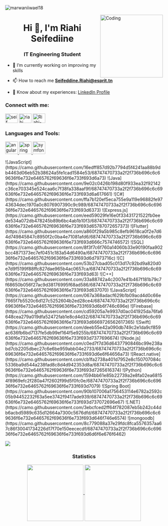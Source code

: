 <p align="left"> <img src="https://komarev.com/ghpvc/?username=marwaniiwael18&label=Profile%20views&color=0e75b6&style=flat" alt="marwaniiwael18" /> </p>
<img align="right" alt="Coding" width="200" src="https://media4.giphy.com/media/v1.Y2lkPTc5MGI3NjExdmFtbmcycDF1MzF0dXZqcno4YTV5NjMza3g3eWx2dmIxa2VzNWV5dCZlcD12MV9pbnRlcm5hbF9naWZfYnlfaWQmY3Q9Zw/bGgsc5mWoryfgKBx1u/giphy.webp">

<h1 align="center">Hi 👋, I'm Riahi Seifediine</h1>
<h3 align="center">IT Engineering Student</h3>

- 🌱 I’m currently working on improving my skills

- 📫 How to reach me **Seifeddine.Riahi@esprit.tn**

- 🔗 Know about my experiences: [LinkedIn Profile](https://www.linkedin.com/in/seifeddine-riahi-a96a17313/)

<h3 align="left">Connect with me:</h3>
<p align="left">

<a href="https://www.linkedin.com/in/seifeddine-riahi-a96a17313/" target="blank"><img align="center" src="https://raw.githubusercontent.com/rahuldkjain/github-profile-readme-generator/master/src/images/icons/Social/linked-in-alt.svg" alt="seif riahi" height="30" width="40" /></a>
<a href="https://www.facebook.com/rafed.riahi.73/" target="blank"><img align="center" src="https://raw.githubusercontent.com/rahuldkjain/github-profile-readme-generator/master/src/images/icons/Social/facebook.svg" alt="riahi seif" height="30" width="40" /></a>
<a href="https://www.instagram.com/riahi_seif/" target="blank"><img align="center" src="https://raw.githubusercontent.com/rahuldkjain/github-profile-readme-generator/master/src/images/icons/Social/instagram.svg" alt="Riahi-Seif" height="30" width="40" /></a>

</p>

<h3 align="left">Languages and Tools:</h3>

<div align="left">
  <p align="left"> <a href="https://angular.io" target="_blank" rel="noreferrer"> <img src="https://angular.io/assets/images/logos/angular/angular.svg" alt="angular" width="40" height="40"/> </a> <a href="https://spring.io/" target="_blank" rel="noreferrer"> <img src="https://www.vectorlogo.zone/logos/springio/springio-icon.svg" alt="spring" width="40" height="40"/> </a> <a href="https://symfony.com" target="_blank" rel="noreferrer"> <img src="https://symfony.com/logos/symfony_black_03.svg" alt="symfony" width="40" height="40"/> </a> </p>
  ![JavaScript](https://camo.githubusercontent.com/16edff857d92b7794d5f4241aa88b9db4463d06eb52b38624a5fe1cad1584e53/68747470733a2f2f736b696c6c69636f6e732e6465762f69636f6e733f693d6a73)
![Java](https://camo.githubusercontent.com/9e02c0426b198d80f933ea32f92142c36ce703345e524caa6c7f38fa338aaf9f/68747470733a2f2f736b696c6c69636f6e732e6465762f69636f6e733f693d6a617661)
![C#](https://camo.githubusercontent.com/ffa7b120ef5eca755e9a119e96882fe9743634dec1970a0c8076907390c9c989/68747470733a2f2f736b696c6c69636f6e732e6465762f69636f6e733f693d6373)
![Express.js](https://camo.githubusercontent.com/eed59029fe16e0f33431721522fb0eede534a072db478245b89b6bc4ab1b10f3/68747470733a2f2f736b696c6c69636f6e732e6465762f69636f6e733f693d65787072657373)
![Flutter](https://camo.githubusercontent.com/a860f29a5b985c8efb9618ca0f2e7d64d749845847c8950f2c0ba4e71081afd6/68747470733a2f2f736b696c6c69636f6e732e6465762f69636f6e733f693d666c7574746572)
![SQL](https://camo.githubusercontent.com/8f3f7c6f760a14060b33e90190faa902bcc4871373ec7ef0451c183a54d6490a/68747470733a2f2f736b696c6c69636f6e732e6465762f69636f6e733f693d6d7973716c)
![C](https://camo.githubusercontent.com/53b27cbad05c013d17c92bd9a820d0e7d9f5199f88ffc827dae965b4ac0657ca/68747470733a2f2f736b696c6c69636f6e732e6465762f69636f6e733f693d63)
![C++](https://camo.githubusercontent.com/33a88742a4c2007e41b467f181b79c7f68650b056f27ac9d38176995f68ad586/68747470733a2f2f736b696c6c69636f6e732e6465762f69636f6e733f693d637070)
![JavaScript](https://camo.githubusercontent.com/067a368adacf629b1b09acd4d0c66e7665f7b5520c6d127c5252604b2ed28ce4/68747470733a2f2f736b696c6c69636f6e732e6465762f69636f6e733f693d6b6f746c696e)
![Firebase](https://camo.githubusercontent.com/cd59205a7e9937d0ac041925da76fa6648cea279a019dfa52472fab1e8cd4d32/68747470733a2f2f736b696c6c69636f6e732e6465762f69636f6e733f693d6669726562617365)
![Swift](https://camo.githubusercontent.com/deeb55e42a090db749c2e1da9cf859ac636fb6bd7137fe5db99ef164f5e9255b/68747470733a2f2f736b696c6c69636f6e732e6465762f69636f6e733f693d7377696674)
![Node.js](https://camo.githubusercontent.com/c0ed7f7d36d6437790846bc99e238abd7cb2205dbec27c6e6be959abb04e2733/68747470733a2f2f736b696c6c69636f6e732e6465762f69636f6e733f693d6e6f64656a73)
![React.native](https://camo.githubusercontent.com/cb1fa2738a401d7952e8c150707084c5336ba9d544a238fad8c8d4d942353d8a/68747470733a2f2f736b696c6c69636f6e732e6465762f69636f6e733f693d7265616374)
![Python](https://camo.githubusercontent.com/1594bb61e85b22739a2e8fa02ea68154f8969efc2f280a47f2602f99d5f0fc0e/68747470733a2f2f736b696c6c69636f6e732e6465762f69636f6e733f693d7079)
![Spring Boot](https://camo.githubusercontent.com/90b107006a1756453114e6782a2592c05b94452232f63a5ee3742f9417ade939/68747470733a2f2f736b696c6c69636f6e732e6465762f69636f6e733f693d737072696e67)
![.NET](https://camo.githubusercontent.com/3ebcfced2ff64f782087eb5b242c44db6acbd5989c635d12664a7300c5676dfd/68747470733a2f2f736b696c6c69636f6e732e6465762f69636f6e733f693d646f746e6574)
![mongoodb](https://camo.githubusercontent.com/8c779088a37e29fdc8fca5576357aa67c86f30041734226d17f70e150eececdf/68747470733a2f2f736b696c6c69636f6e732e6465762f69636f6e733f693d6d6f6e676f6462)

</div>


<img src="https://user-images.githubusercontent.com/73097560/115834477-dbab4500-a447-11eb-908a-139a6edaec5c.gif"><h3 align="center">Statistics</h3>
<div align="center">
<a href="https://github.com/marwaniiwael18">
<img align="center" src="http://github-profile-summary-cards.vercel.app/api/cards/most-commit-language?username=seifriahi&theme=2077" height="180em" />
<img align="center" src="http://github-profile-summary-cards.vercel.app/api/cards/repos-per-language?username=seifriahi&theme=2077" height="180em" />
</div>
